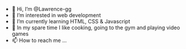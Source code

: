 - 👋 Hi, I’m @Lawrence-gg
- 👀 I’m interested in web development
- 🌱 I’m currently learning HTML, CSS & Javascript
- 💞️ In my spare time I like cooking, going to the gym and playing video games
- 📫 How to reach me ...

<!---
Lawrence-gg/Lawrence-gg is a ✨ special ✨ repository because its `README.md` (this file) appears on your GitHub profile.
You can click the Preview link to take a look at your changes.
--->
